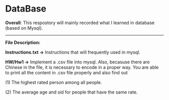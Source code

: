 # DataBase

**Overall**: This respostory will mainly recorded what I learned in database (based on Mysql).

---

**File Description:**

**Instructions.txt ->** Instructions that will frequently used in mysql.

**HW/Hw1 ->** Implement a .csv file into mysql. Also, becasuse there are Chinese in the file, it is necessary to encode in a proper way. You are able to print all the content in .csv file properly and also find out

(1) The highest rated person among all people.

(2) The average age and sid for people that have the same rate.
